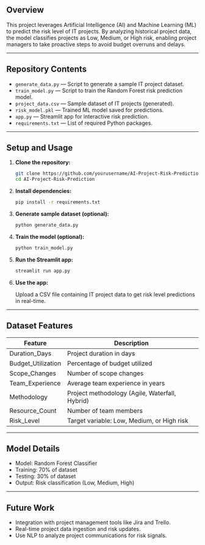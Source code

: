 ## Overview

This project leverages Artificial Intelligence (AI) and Machine Learning (ML) to predict the risk level of IT projects. By analyzing historical project data, the model classifies projects as Low, Medium, or High risk, enabling project managers to take proactive steps to avoid budget overruns and delays.

---

## Repository Contents

- `generate_data.py` — Script to generate a sample IT project dataset.  
- `train_model.py` — Script to train the Random Forest risk prediction model.  
- `project_data.csv` — Sample dataset of IT projects (generated).  
- `risk_model.pkl` — Trained ML model saved for predictions.  
- `app.py` — Streamlit app for interactive risk prediction.  
- `requirements.txt` — List of required Python packages.  

---

## Setup and Usage

1. **Clone the repository:**

    ```bash
    git clone https://github.com/yourusername/AI-Project-Risk-Prediction.git
    cd AI-Project-Risk-Prediction
    ```

2. **Install dependencies:**

    ```bash
    pip install -r requirements.txt
    ```

3. **Generate sample dataset (optional):**

    ```bash
    python generate_data.py
    ```

4. **Train the model (optional):**

    ```bash
    python train_model.py
    ```

5. **Run the Streamlit app:**

    ```bash
    streamlit run app.py
    ```

6. **Use the app:**

    Upload a CSV file containing IT project data to get risk level predictions in real-time.

---

## Dataset Features

| Feature            | Description                               |
|--------------------|-------------------------------------------|
| Duration_Days      | Project duration in days                   |
| Budget_Utilization | Percentage of budget utilized              |
| Scope_Changes     | Number of scope changes                     |
| Team_Experience   | Average team experience in years            |
| Methodology      | Project methodology (Agile, Waterfall, Hybrid) |
| Resource_Count   | Number of team members                      |
| Risk_Level       | Target variable: Low, Medium, or High risk  |

---

## Model Details

- Model: Random Forest Classifier  
- Training: 70% of dataset  
- Testing: 30% of dataset  
- Output: Risk classification (Low, Medium, High)

---

## Future Work

- Integration with project management tools like Jira and Trello.  
- Real-time project data ingestion and risk updates.  
- Use NLP to analyze project communications for risk signals.

